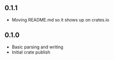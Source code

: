 ## 0.1.1
- Moving README.md so it shows up on crates.io 

## 0.1.0
- Basic parsing and writing
- Initial crate publish